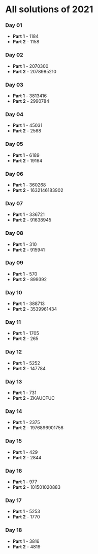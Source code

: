 # All solutions of 2021

### Day 01
* **Part 1** - 1184
* **Part 2** - 1158

### Day 02
* **Part 1** - 2070300
* **Part 2** - 2078985210

### Day 03
* **Part 1** - 3813416
* **Part 2** - 2990784

### Day 04
* **Part 1** - 45031
* **Part 2** - 2568

### Day 05
* **Part 1** - 6189
* **Part 2** - 19164

### Day 06
* **Part 1** - 360268
* **Part 2** - 1632146183902

### Day 07
* **Part 1** - 336721
* **Part 2** - 91638945

### Day 08
* **Part 1** - 310
* **Part 2** - 915941

### Day 09
* **Part 1** - 570
* **Part 2** - 899392

### Day 10
* **Part 1** - 388713
* **Part 2** - 3539961434

### Day 11
* **Part 1** - 1705
* **Part 2** - 265

### Day 12
* **Part 1** - 5252
* **Part 2** - 147784

### Day 13
* **Part 1** - 731
* **Part 2** - ZKAUCFUC

### Day 14
* **Part 1** - 2375
* **Part 2** - 1976896901756

### Day 15
* **Part 1** - 429
* **Part 2** - 2844

### Day 16
* **Part 1** - 977
* **Part 2** - 101501020883

### Day 17
* **Part 1** - 5253
* **Part 2** - 1770

### Day 18
* **Part 1** - 3816
* **Part 2** - 4819